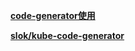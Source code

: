 

**[code-generator使用](https://tangxusc.github.io/2019/05/code-generator%E4%BD%BF%E7%94%A8/)**

**[slok/kube-code-generator](https://github.com/slok/kube-code-generator)**
